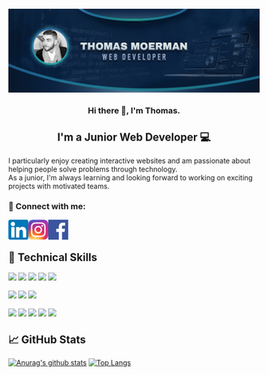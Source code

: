 ![](https://raw.githubusercontent.com/ThomMoerman/ThomMoerman/main/images/Banner.png)

<h3 align="center">
Hi there 👋, I'm Thomas.
</h3>

<h2 align="center">
I'm a Junior Web Developer 💻
</h2> 

I particularly enjoy creating interactive websites and am passionate about helping people solve problems through technology. <br>
As a junior, I'm always learning and looking forward to working on exciting projects with motivated teams.

### 🤝 Connect with me:

<a href="https://www.linkedin.com/in/thomas-moerman-30a09126b/"><img align="left" src="https://raw.githubusercontent.com/ThomMoerman/ThomMoerman/main/images/linkedin.png" alt="Thomas Moerman | LinkedIn" width="40px"/></a>
<a href="https://https://www.instagram.com/thommoerman7/"><img align="left" src="https://raw.githubusercontent.com/ThomMoerman/ThomMoerman/main/images/Instagram.png" alt="Thomas Moerman | Instagram" width="40px"/></a>
<a href="https://www.facebook.com/thomas.moerman.9/"><img align="left" src="https://raw.githubusercontent.com/ThomMoerman/ThomMoerman/main/images/facebook.png" alt="Thomas Moerman | Facebook" width="40px"/></a>

<br>
<br>

## 💼 Technical Skills

![](https://img.shields.io/badge/Code-JavaScript-informational?style=flat&logo=JavaScript&color=F7DF1E) 
![](https://img.shields.io/badge/Code-HTML5-informational?style=flat&logo=HTML5&color=E34F26)
![](https://img.shields.io/badge/Code-MySql-informational?style=flat&logo=mysql&logoColor=green&color=green)
![](https://img.shields.io/badge/Code-Java-informational?style=flat&logo=openjdk&logoColor=orange&color=orange)
![](https://img.shields.io/badge/Code-Php-informational?style=flat&logo=php&logoColor=777BB3&color=777BB3)
<br>
<br>
![](https://img.shields.io/badge/Style-Bootstrap-informational?style=flat&logo=Bootstrap&color=7952B3)
![](https://img.shields.io/badge/Style-CSS3-informational?style=flat&logo=CSS3&logoColor=1572B&color=1572B)
![](https://img.shields.io/badge/Style-SASS-informational?style=flat&logo=SASS&logoColor=pink&color=pink)
<br>
<br>
![](https://img.shields.io/badge/Tools-Figma-informational?style=flat&logo=Figma&color=F24E1E)
![](https://img.shields.io/badge/Tools-NPM-informational?style=flat&logo=NPM&color=CB3837)
![](https://img.shields.io/badge/Tools-Git-informational?style=flat&logo=Git&logoColor=F1502F&color=F1502F)
![](https://img.shields.io/badge/Tools-GitHub-informational?style=flat&logo=GitHub&color=181717)
![](https://img.shields.io/badge/Tools-Visual%20Studio%20Code-0078d7.svg?style=flat&logo=visual-studio-code&logoColor=white)


## 📈 GitHub Stats

[![Anurag's github stats](https://github-readme-stats.vercel.app/api?username=ThomMoerman&theme=radical)](https://github.com/ThomMoerman) 
[![Top Langs](https://github-readme-stats.vercel.app/api/top-langs/?username=ThomMoerman&theme=radical)](https://github.com/ThomMoerman)

